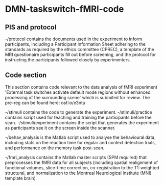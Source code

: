 # DMN-taskswitch-fMRI-code

## PIS and protocol
-/protocol contains the documents used in the experiment to inform participants, including a Participant Information Sheet adhering to the standards as required by the ethics committee (CPREC), a template of the MRI questionaire participants fill out before screening, and the protocol for instructing the participants followed closely by experimenters.

## Code section
This section contains code relevant to the data analysis of fMRI experiment 'External task switches activate default mode regions without enhanced processing of the surrounding scene' which is submited for review. The pre-reg can be found here: osf.io/e3ntu

-/stimuli contains the code to generate the experiment. -/stimuli/practice contains script used for teaching and training the participants before the scan. -/stimuli/experiment contains the script that generates the experiment as participants see it on the screen inside the scanner. 

-/behav_analysis is the Matlab script used to analyse the behavioural data, including stats on the reaction time for regular and context detection trials, and performance on the memory task post-scan.

-/fmri_analysis contains the Matlab master scripts (SPM required) that preprocesses the fMRI data for all subjects (including spatial realignment of functional volumes, slice-time correction, co-registration to the T1-weighted structural, and normalization to the Montreal Neurological Institute (MNI) template brain)

